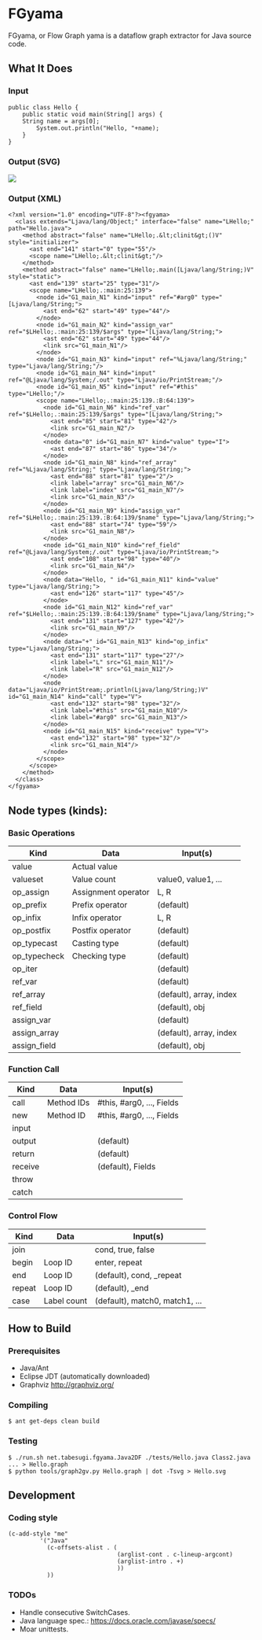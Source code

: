 # FGyama

FGyama, or Flow Graph yama is a dataflow graph extractor for Java source code.


## What It Does

### Input

    public class Hello {
        public static void main(String[] args) {
    	String name = args[0];
            System.out.println("Hello, "+name);
        }
    }

### Output (SVG)

<img src="docs/img/Hello.svg">

### Output (XML)

    <?xml version="1.0" encoding="UTF-8"?><fgyama>
      <class extends="Ljava/lang/Object;" interface="false" name="LHello;" path="Hello.java">
        <method abstract="false" name="LHello;.&lt;clinit&gt;()V" style="initializer">
          <ast end="141" start="0" type="55"/>
          <scope name="LHello;.&lt;clinit&gt;"/>
        </method>
        <method abstract="false" name="LHello;.main([Ljava/lang/String;)V" style="static">
          <ast end="139" start="25" type="31"/>
          <scope name="LHello;.:main:25:139">
            <node id="G1_main_N1" kind="input" ref="#arg0" type="[Ljava/lang/String;">
              <ast end="62" start="49" type="44"/>
            </node>
            <node id="G1_main_N2" kind="assign_var" ref="$LHello;.:main:25:139/$args" type="[Ljava/lang/String;">
              <ast end="62" start="49" type="44"/>
              <link src="G1_main_N1"/>
            </node>
            <node id="G1_main_N3" kind="input" ref="%Ljava/lang/String;" type="Ljava/lang/String;"/>
            <node id="G1_main_N4" kind="input" ref="@Ljava/lang/System;/.out" type="Ljava/io/PrintStream;"/>
            <node id="G1_main_N5" kind="input" ref="#this" type="LHello;"/>
            <scope name="LHello;.:main:25:139.:B:64:139">
              <node id="G1_main_N6" kind="ref_var" ref="$LHello;.:main:25:139/$args" type="[Ljava/lang/String;">
                <ast end="85" start="81" type="42"/>
                <link src="G1_main_N2"/>
              </node>
              <node data="0" id="G1_main_N7" kind="value" type="I">
                <ast end="87" start="86" type="34"/>
              </node>
              <node id="G1_main_N8" kind="ref_array" ref="%Ljava/lang/String;" type="Ljava/lang/String;">
                <ast end="88" start="81" type="2"/>
                <link label="array" src="G1_main_N6"/>
                <link label="index" src="G1_main_N7"/>
                <link src="G1_main_N3"/>
              </node>
              <node id="G1_main_N9" kind="assign_var" ref="$LHello;.:main:25:139.:B:64:139/$name" type="Ljava/lang/String;">
                <ast end="88" start="74" type="59"/>
                <link src="G1_main_N8"/>
              </node>
              <node id="G1_main_N10" kind="ref_field" ref="@Ljava/lang/System;/.out" type="Ljava/io/PrintStream;">
                <ast end="108" start="98" type="40"/>
                <link src="G1_main_N4"/>
              </node>
              <node data="Hello, " id="G1_main_N11" kind="value" type="Ljava/lang/String;">
                <ast end="126" start="117" type="45"/>
              </node>
              <node id="G1_main_N12" kind="ref_var" ref="$LHello;.:main:25:139.:B:64:139/$name" type="Ljava/lang/String;">
                <ast end="131" start="127" type="42"/>
                <link src="G1_main_N9"/>
              </node>
              <node data="+" id="G1_main_N13" kind="op_infix" type="Ljava/lang/String;">
                <ast end="131" start="117" type="27"/>
                <link label="L" src="G1_main_N11"/>
                <link label="R" src="G1_main_N12"/>
              </node>
              <node data="Ljava/io/PrintStream;.println(Ljava/lang/String;)V" id="G1_main_N14" kind="call" type="V">
                <ast end="132" start="98" type="32"/>
                <link label="#this" src="G1_main_N10"/>
                <link label="#arg0" src="G1_main_N13"/>
              </node>
              <node id="G1_main_N15" kind="receive" type="V">
                <ast end="132" start="98" type="32"/>
                <link src="G1_main_N14"/>
              </node>
            </scope>
          </scope>
        </method>
      </class>
    </fgyama>

## Node types (kinds):

### Basic Operations

| Kind         | Data                | Input(s)                       |
| ------------ | ------------------- | -------------------------------|
| value        | Actual value        |                                |
| valueset     | Value count         | value0, value1, ...            |
| op_assign    | Assignment operator | L, R                           |
| op_prefix    | Prefix operator     | (default)                      |
| op_infix     | Infix operator      | L, R                           |
| op_postfix   | Postfix operator    | (default)                      |
| op_typecast  | Casting type        | (default)                      |
| op_typecheck | Checking type       | (default)                      |
| op_iter      |                     | (default)                      |
| ref_var      |                     | (default)                      |
| ref_array    |                     | (default), array, index        |
| ref_field    |                     | (default), obj                 |
| assign_var   |                     | (default)                      |
| assign_array |                     | (default), array, index        |
| assign_field |                     | (default), obj                 |

### Function Call

| Kind         | Data                | Input(s)                       |
| ------------ | ------------------- | -------------------------------|
| call         | Method IDs          | #this, #arg0, ..., Fields      |
| new          | Method ID           | #this, #arg0, ..., Fields      |
| input        |                     |                                |
| output       |                     | (default)                      |
| return       |                     | (default)                      |
| receive      |                     | (default), Fields              |
| throw        |                     |                                |
| catch        |                     |                                |

### Control Flow

| Kind         | Data                | Input(s)                       |
| ------------ | ------------------- | -------------------------------|
| join         |                     | cond, true, false              |
| begin        | Loop ID             | enter, repeat                  |
| end          | Loop ID             | (default), cond, _repeat       |
| repeat       | Loop ID             | (default), _end                |
| case         | Label count         | (default), match0, match1, ... |


## How to Build

### Prerequisites

  * Java/Ant
  * Eclipse JDT (automatically downloaded)
  * Graphviz http://graphviz.org/

### Compiling

    $ ant get-deps clean build

### Testing

    $ ./run.sh net.tabesugi.fgyama.Java2DF ./tests/Hello.java Class2.java ... > Hello.graph
    $ python tools/graph2gv.py Hello.graph | dot -Tsvg > Hello.svg


## Development

### Coding style

    (c-add-style "me"
             '("Java"
               (c-offsets-alist . (
                                   (arglist-cont . c-lineup-argcont)
                                   (arglist-intro . +)
                                   ))
               ))

### TODOs

  * Handle consecutive SwitchCases.
  * Java language spec.: https://docs.oracle.com/javase/specs/
  * Moar unittests.
